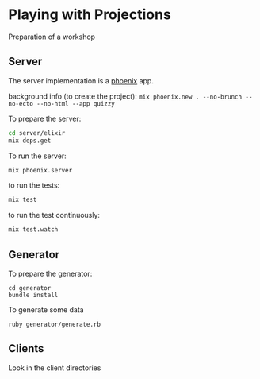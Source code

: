 # Playing with Projections
Preparation of a workshop

## Server

The server implementation is a [phoenix](http://www.phoenixframework.org/) app.

background info (to create the project): `mix phoenix.new . --no-brunch --no-ecto --no-html --app quizzy`

To prepare the server:
```bash
cd server/elixir
mix deps.get
```

To run the server:

```bash
mix phoenix.server
```

to run the tests:
```bash
mix test
```
to run the test continuously:
```bash
mix test.watch
```

## Generator

To prepare the generator:
```
cd generator
bundle install
```

To generate some data
```
ruby generator/generate.rb
```

## Clients

Look in the client directories
